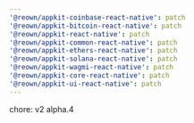 ```yaml
---
'@reown/appkit-coinbase-react-native': patch
'@reown/appkit-bitcoin-react-native': patch
'@reown/appkit-react-native': patch
'@reown/appkit-common-react-native': patch
'@reown/appkit-ethers-react-native': patch
'@reown/appkit-solana-react-native': patch
'@reown/appkit-wagmi-react-native': patch
'@reown/appkit-core-react-native': patch
'@reown/appkit-ui-react-native': patch
---
```


chore: v2 alpha.4
